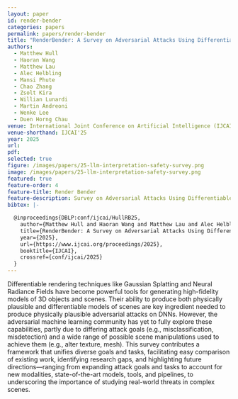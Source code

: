 ```yaml
---
layout: paper
id: render-bender
categories: papers
permalink: papers/render-bender
title: "RenderBender: A Survey on Adversarial Attacks Using Differentiable Rendering"
authors: 
  - Matthew Hull 
  - Haoran Wang 
  - Matthew Lau 
  - Alec Helbling 
  - Mansi Phute 
  - Chao Zhang 
  - Zsolt Kira 
  - Willian Lunardi 
  - Martin Andreoni 
  - Wenke Lee 
  - Duen Horng Chau
venue: International Joint Conference on Artificial Intelligence (IJCAI)
venue-shorthand: IJCAI'25
year: 2025
url: 
pdf: 
selected: true
figure: /images/papers/25-llm-interpretation-safety-survey.png
image: /images/papers/25-llm-interpretation-safety-survey.png
featured: true
feature-order: 4
feature-title: Render Bender
feature-description: Survey on Adversarial Attacks Using Differentiable Rendering
bibtex: |-

  @inproceedings{DBLP:conf/ijcai/HullRB25,
    author={Matthew Hull and Haoran Wang and Matthew Lau and Alec Helbling and Mansi Phute and Chao Zhang and Zsolt Kira and Willian Lunardi and Martin Andreoni and Wenke Lee and Duen Horng Chau},
    title={RenderBender: A Survey on Adversarial Attacks Using Differentiable Rendering},
    year={2025},
    url={https://www.ijcai.org/proceedings/2025},
    booktitle={IJCAI},
    crossref={conf/ijcai/2025}
  }
---
```


Differentiable rendering techniques like Gaussian Splatting and Neural Radiance Fields have become powerful tools for generating high-fidelity models of 3D objects and scenes. Their ability to produce both physically plausible and differentiable models of scenes are key ingredient needed to produce physically plausible adversarial attacks on DNNs. However, the adversarial machine learning community has yet to fully explore these capabilities, partly due to differing attack goals (e.g., misclassification, misdetection) and a wide range of possible scene manipulations used to achieve them (e.g., alter texture, mesh). This survey contributes a framework that unifies diverse goals and tasks, facilitating easy comparison of existing work, identifying research gaps, and highlighting future directions—ranging from expanding attack goals and tasks to account for new modalities, state-of-the-art models, tools, and pipelines, to underscoring the importance of studying real-world threats in complex scenes.

<!-- ---
title: "RenderBender: A Survey on Adversarial Attacks Using Differentiable Rendering"
shorttitle: "RenderBender"
authors: "Matthew Hull, Haoran Wang, Matthew Lau, Alec Helbling, Mansi Phute, Chao Zhang, Zsolt Kira, Willian Lunardi, Martin Andreoni, Wenke Lee, and Duen Horng Chau"
venue: "International Joint Conference on Artificial Intelligence (IJCAI)"
venue-shorthand: IJCAI'25
location: Montréal, Canada
featured: true
year: 2025
pdf: https://poloclub.github.io/papers/25-ijcai-survey-adv-diff-rendering.pdf
paper-home: https://poloclub.github.io/papers/25-ijcai-survey-adv-diff-rendering.pdf
icon: render-bender.png
icon-fit: cover
brand: RenderBender
collaboration: TII
excerpt: "A Survey on Adversarial Attacks Using Differentiable Rendering"
pub-type: "conference"
bibtex: |-
  @inproceedings{DBLP:conf/ijcai/HullRB25,
    author={Matthew Hull and Haoran Wang and Matthew Lau and Alec Helbling and Mansi Phute and Chao Zhang and Zsolt Kira and Willian Lunardi and Martin Andreoni and Wenke Lee and Duen Horng Chau},
    title={RenderBender: A Survey on Adversarial Attacks Using Differentiable Rendering},
    year={2025},
    url={https://www.ijcai.org/proceedings/2025},
    booktitle={IJCAI},
    crossref={conf/ijcai/2025}
  }
---
Abstract: Differentiable rendering techniques like Gaussian Splatting and Neural Radiance Fields have become powerful tools for generating high-fidelity models of 3D objects and scenes. Their ability to produce both physically plausible and differentiable models of scenes are key ingredient needed to produce physically plausible adversarial attacks on DNNs. However, the adversarial machine learning community has yet to fully explore these capabilities, partly due to differing attack goals (e.g., misclassification, misdetection) and a wide range of possible scene manipulations used to achieve them (e.g., alter texture, mesh). This survey contributes a framework that unifies diverse goals and tasks, facilitating easy comparison of existing work, identifying research gaps, and highlighting future directions—ranging from expanding attack goals and tasks to account for new modalities, state-of-the-art models, tools, and pipelines, to underscoring the importance of studying real-world threats in complex scenes. -->